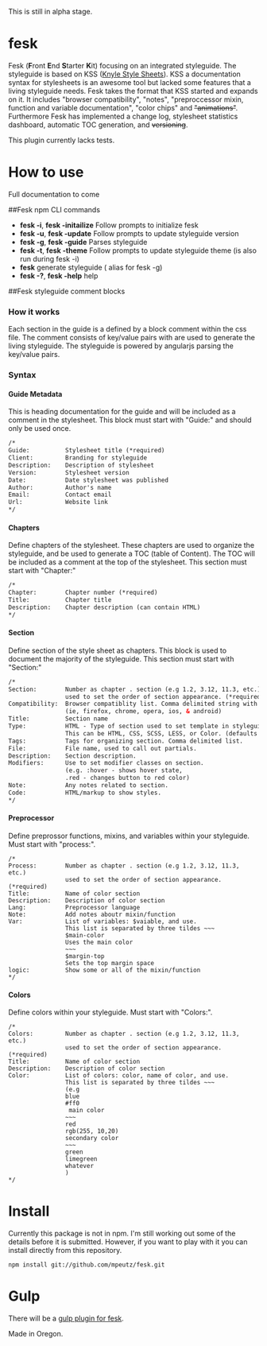 This is still in alpha stage.


# fesk

Fesk (**F**ront **E**nd **S**tarter **K**it) focusing on an integrated styleguide. The styleguide is based on KSS ([Knyle Style Sheets](http://warpspire.com/kss/)). KSS a documentation syntax for stylesheets is an awesome tool but lacked some features that a living styleguide needs. Fesk takes the format that KSS started and expands on it. It includes "browser compatibility", "notes", "preproccessor mixin, function and variable documentation", "color chips" and ~~"animations"~~. Furthermore Fesk has implemented a change log, stylesheet statistics dashboard, automatic TOC generation, and ~~versioning~~.


This plugin currently lacks tests.

# How to use

Full documentation to come

##Fesk npm CLI commands

- **fesk -i**, **fesk -initailize**  Follow prompts to initialize fesk
- **fesk -u**, **fesk -update**   Follow prompts to update styleguide version
- **fesk -g**, **fesk -guide**  Parses styleguide
- **fesk -t**, **fesk -theme**  Follow prompts to update styleguide theme (is also run during fesk -i)
- **fesk**  generate styleguide ( alias for fesk -g)
- **fesk -?**, **fesk -help**  help

##Fesk styleguide comment blocks

### How it works
Each section in the guide is a defined by a block comment within the css file. The comment consists of key/value pairs with are used to generate the living styleguide. The styleguide is powered by angularjs parsing the key/value pairs.

### Syntax
#### Guide Metadata
This is heading documentation for the guide and will be included as a comment in the stylesheet. This block must start with "Guide:" and should only be used once.

```HTML
/*
Guide:          Stylesheet title (*required)
Client:         Branding for styleguide
Description:    Description of stylesheet
Version:        Stylesheet version
Date:           Date stylesheet was published
Author:         Author's name
Email:          Contact email
Url:            Website link
*/

```

#### Chapters
Define chapters of the stylesheet. These chapters are used to organize the styleguide, and be used to generate a TOC (table of Content). The TOC will be included as a comment at the top of the stylesheet. This section must start with "Chapter:"

```HTML
/*
Chapter:        Chapter number (*required)
Title:          Chapter title
Description:    Chapter description (can contain HTML)
*/
```

#### Section
Define section of the style sheet as chapters. This block is used to document the majority of the styleguide. This section must start with "Section:"

```HTML
/*
Section:        Number as chapter . section (e.g 1.2, 3.12, 11.3, etc.)
                used to set the order of section appearance. (*required)
Compatibility:  Browser compatiblity list. Comma delimited string with six items
                (ie, firefox, chrome, opera, ios, & android)
Title:          Section name
Type:           HTML - Type of section used to set template in styleguide.
                This can be HTML, CSS, SCSS, LESS, or Color. (defaults to HTML)
Tags:           Tags for organizing section. Comma delimited list.
File:           File name, used to call out partials.
Description:    Section description.
Modifiers:      Use to set modifier classes on section.
                (e.g. :hover - shows hover state,
                .red - changes button to red color)
Note:           Any notes related to section.
Code:           HTML/markup to show styles.
*/
```

#### Preprocessor
Define preprossor functions, mixins, and variables within your styleguide. Must start with "process:".

```
/*
Process:        Number as chapter . section (e.g 1.2, 3.12, 11.3, etc.)
                used to set the order of section appearance. (*required)
Title:          Name of color section
Description:    Description of color section
Lang:           Preprocessor language
Note:           Add notes aboutr mixin/function
Var:            List of variables: $vaiable, and use.
                This list is separated by three tildes ~~~
                $main-color
                Uses the main color
                ~~~
                $margin-top
                Sets the top margin space
logic:          Show some or all of the mixin/function
*/
```

#### Colors
Define colors within your styleguide. Must start with "Colors:".

```
/*
Colors:         Number as chapter . section (e.g 1.2, 3.12, 11.3, etc.)
                used to set the order of section appearance. (*required)
Title:          Name of color section
Description:    Description of color section
Color:          List of colors: color, name of color, and use.
                This list is separated by three tildes ~~~
                (e.g
                blue
                #ff0
                 main color
                ~~~
                red
                rgb(255, 10,20)
                secondary color
                ~~~
                green
                limegreen
                whatever
                )
*/
```

# Install

Currently this package is not in npm. I'm still working out some of the details before it is submitted. However, if you want to play with it you can install directly from this repository.

```
npm install git://github.com/mpeutz/fesk.git
```

# Gulp

There will be a [gulp plugin for fesk](https://github.com/mpeutz/gulp-fesk).


Made in Oregon.
